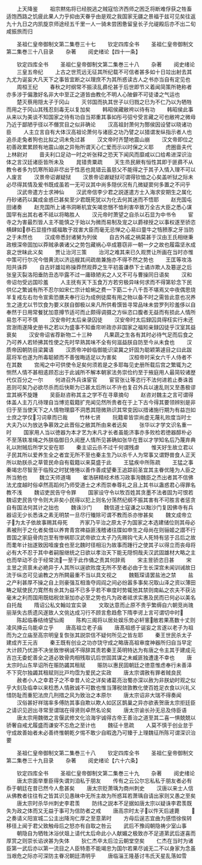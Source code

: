 <!-- { "loadSidebar": true } -->
　　上天降鉴
　　祖宗黙佑将已经脱逃之贼寇恰济西师之困乏将断难俘获之牲畜适饱西路之饥疲此果人力乎抑由天眷乎由是观之我国家无疆之景福于兹可见矣往返九十九日之内凯旋京师途经五千里一人一骑未尝困惫留皇长子允禔殿后亦不出二旬咸振旅而归














　　圣祖仁皇帝御制文第二集卷三十七
　　钦定四库全书
　　圣祖仁皇帝御制文第二集巻三十八目录
　　杂著
　　阅史绪论【四十一条】












　　钦定四库全书
　　圣祖仁皇帝御制文第二集巻三十八
　　杂著
　　阅史绪论
　　三皇五帝纪
　　上古之世荒远无征其所纪载不可信者甚多如十日竝出射去其九尤为诞妄大凡天下之事皆宜断之以理庶不为其所惑读古人之书亦当自有定见也
　　周桓王纪
　　春秋之时纲常不振渎乱彞伦甚于后世即节义着闻简策所艳称者亦多涉于偏激好名非大中至正之道皆由教化不明人心陂僻不可徒诿之气运也
　　楚灭蔡用隠太子于冈山
　　灭邻国而执其世子以归戮之巳为不仁乃以为牺牲而用之于冈山其残忍刻毒无以复加矣
　　韩昭侯藏敝袴以待有功
　　韩昭侯此事从来以为美谈不知国家之待有功自当郑重其事如彤弓弨兮受言藏之可也敝袴之微毋乃近于鄙陋乎径以不僭赏目之似非确论
　　汉高祖封萧何为酂侯因设譬以晓诸功臣
　　人主立言自有大体汉高祖论萧何与诸臣之功乃譬之以猎谓发纵指示者人也追杀走兔者狗也比拟之词未免过甚
　　汉文帝时齐楚地震山崩
　　汉文帝即位之初善政累累顾有地震山崩之异殆所谓天心仁爱而示以时保之义耶
　　虎圏啬夫代上林尉对
　　啬夫利口足动一时之听张释之恐天下闻风而靡咸以口给希进深识治体之言汉廷诸臣皆所未及
　　晁错贵粟疏
　　天生烝民厥有恒性其即于匪彞不从教令者多为饥寒所廹非尽出于性恶也晁错云虽慈父不能得之于其子入情入理不可以人废言
　　汉景帝诏谳疑狱
　　汉景帝诏谳疑狱可谓得钦恤之心矣盖听狱之际未必尽得其情及爰书既成虽若一无可议其中尚多隠伏况有几微疑窦何多置之不问乎
　　汉武帝遣方士求神仙
　　汉武帝信李少君之説遂遣方士入海求安期生之属化丹砂诸药以冀成金惑已甚矣至少君既死犹以为化去何其迷而不悟耶
　　赵充国屯田诸奏
　　赵充国所上诸书洞晰机宜矢竭忠悃不恤利害卒致万全古大臣之悉心谋国罕有出其右者不祗以将略胜人
　　汉元帝时萧望之自杀以石显为中书令
　　宦寺之为害最烈皆人主不能慎之于始以为微而易制及宠之以爵禄授之以事权遂至骄恣横肆如恭石显擅作威福敢于戕害大臣而毫无忌惮之心易曰童牛之牿豮豕之牙当防之于未然也
　　汉成帝悉封诸舅为列侯
　　自古外戚之祸莫甚于汉由王氏相继秉政根深帝固加以莽贼承袭诸父之势包藏祸心卒成簒窃非一朝一夕之故也履霜坚氷成哀之世昧此义矣
　　贾让治河三策
　　治河之难其来已久观贾让所画在当时亦惟中策可行尔况今借黄流以济运艘其间疏凿兼施亦不得不然之势也
　　王匡等攻洛阳共诛莽
　　自古奸雄竝称操莽然观莽之生平初虽谦恭下士谲诈欺人及簒逆之后张皇灭裂洛阳垂防丑态毕露不过一庸碌陋劣之人又不可与曹操同日语矣
　　汉和帝诏勿受远国珍羞
　　人主抚有天下玉食万方若穷极异味何求而不得第轸念下民供亿之繁诚有所不忍尔如宋仁宗计蛤蜊之费一下筯二十八千吾不堪焉又中夜偶思烧羊复戒左右勿令宣索恐膳夫奉行沿为成例徒縻有用之物以备不时之需皆此意也况养生之道尤以节饮食为要义朕自御极以来凡所供肴馔皆寻常品味未尝罗列珍羞侈以自奉然于日用常餐犹加意撙节适可而止颇得调摄之方纵恣口腹者无益而有损此人情所易忽不可不慎
　　汉安帝时太后亲录囚徒
　　汉安帝时太后録囚具得枉实行未还宫澍雨遂降史册书之若以为盛事不知垂帘听政亦非国家之福矧亲録囚徒乎汉室其益衰矣
　　汉安帝诏省荐新物二十三种
　　凡果蔬之生各有其时必待气足而后食之乃可养人若矫拂其性使之先时早熟其味不全有何滋益朕自防至今从未食也
　　汉质帝因朝防目梁冀语
　　汉质帝冲龄临御能识梁冀之奸固为聪颖第遽目之曰此跋扈将军也遂为所毒聪颍而不善弢晦适足以为害矣
　　汉桓帝时采女六千人侍者不在其数
　　宫闱之中可供使令足矣何须若是之多耶每见史册所载后宫之繁辄为之恻然人情不甚相逺顾忍出于此诚所不解本朝家法务崇俭约至于掖庭用人最简较诸歴代仅百分之一尔
　　何进召外兵诛宦官
　　宦官张让等恣行不法何进若止奏诛首恶则可矣乃必欲尽杀而后快斯为已甚太后所以不许也复召外兵以速乱则又至愚极谬宜其祸不旋踵
　　吴臣赵咨称其主之学不在寻章摘句
　　赵咨对魏主之言可谓得体盖人主万几待理自当博览载籍扩充闻见然所贵者在于上下古今得其要领辨别是非归于至当使天下之人情物理靡不洞悉其隠微熟识其常变因以措诸施行期为有益岂如士庶之学仅习词章而已哉
　　竹林七贤
　　阮籍辈皆崇尚虚无蔑礼败度当时士大夫乃以为放达争慕效之此晋俗之敝其所由来者远矣
　　张华以才学文识名重一时
　　国家用人当以徳器为本才艺为末凡才长者虽能济事亦多败检若徳器醇朴必不至荡轶准绳之外朕临御日久阅歴人情所见甚确如张华在晋以才学知名后乃蔑弃典礼以附贼后所学又安在耶
　　秦主诏云杀不过千何谓残虐
　　惟天好生故立君以子民其所以爱养生全之者宜无所不至也秦主生乃以杀千人为常事又谓野兽食人正天所以助朕杀之草菅民命自有载籍以来莫盛于此
　　王猛疾中所陈疏
　　王猛之事秦竭忠尽智至于临殁之时犹惓惓以善作善成望秦王追踪前圣宜其主眷优隆为人臣之所当勉也
　　魏立天师道塲
　　崔浩硏精经术练习政事洵魏臣之杰出者其不信佛法尤度越时俗卓然高蹈何乃师受道士之术而崇奉尊礼之且上其书以蛊惑君心得罪名教不浅
　　魏诏吏民告守令罪
　　国家设守令以牧百姓其贪墨不法者固为可恨若魏诏吏民告守令则大非矣小民得以犯上则名分荡然纪纲不振其害有不可胜言者惩贪自有国法何其计之拙也
　　魏诛沙门
　　魏信道士寇谦之以黜沙门复因佛寺有兵器诏无少长悉诛之素无明禁一旦尽行殱除可谓不教而杀亦惨甚矣
　　魏文成帝立子为太子依故事赐其母死
　　齐家乃平治之原太子为国家之本选建储位则其母必素被刑于之化者矣借以养育青宫禆益匪浅稽诸往牒如申生之母尚在则骊姬之譛不行晋国之家庭骨肉岂至有惨祸耶汉武帝欲立太子乃先赐钩弋夫人死特有惩于吕后之故而耄年计拙遂致因噎废食也至北魏时径相沿为故事而踵行之使其子以得立而丧母将必有大不忍于其中者嗣服继统之日欲以孝治天下能无隠恫哉夫汉武固雄材大略之主也而举动不合于经常流一至于此作俑之责其何辞焉
　　宋主昱骄恣日甚
　　宋主昱之资禀未必絶异于人其所以逞欲败度无所不至者必由于生长深宫未闻训诫故日流于纵恣可见谕教之方所闗最重不当以具文视之
　　魏甄琛请罢盐池之禁
　　盐之产利甚厚不操之自上则豪强互相渔夺闾阎之间必纷嚣多事矣况取山泽之资以薄田畴之赋使民力寛然有余其为益不已多乎若不审度时势辄弛其禁则南畆之农夫不获沾毫末之利而国用既绌税敛渐加亦必至之势也凡为政者祗求实惠及民而已何必以美名自托哉
　　隋诏公私文翰竝宜实录
　　文取达意而止原不贵乎繁缛自六朝竞尚瑰丽渐失古质遗风遂致人文佻达成习行不顾言愈趋愈下隋李谔上言可谓切中时
　　陈起临春结绮望仙阁
　　陈构三阁将以居处娱乐势必轩窻敞若果髙数十丈则凌风挿云乌能卓立乎
　　唐高祖立老子庙
　　唐髙祖惑于诞妄之言遂以老子为祖而为之立庙至高宗明皇复恢张其説崇信不疑何所见之皆左耶
　　秦王世民杀太子建成齐王元吉
　　秦王既有创业之功亦饶守成之略唐高祖审度神器所归自当早定大计顾乃优游不决坐致惨祸诚不得辞其责若秦王英明特达为有唐之令主其于建成元吉岂无委蛇善全之道必致骨肉相残取讥后世固其谋之未臧匪独遭逢不幸也
　　唐太宗时山东旱诏所在赈防蠲其租赋
　　赈防以惠民固朝廷之徳意惟虑奉行未善泽不下究尔独蠲其租赋则比戸均霑为爱民之实政
　　唐太宗谓赦有罪者贼良民
　　赦者小人之幸君子之不幸昔人论之详矣诸葛亮治蜀亦深以赦为非朕幼时观之似乎大刻及临幸以来稔悉人情赦诚不可数也惟当薄税敛敦教化使百姓足衣食以兴礼义惜防耻而重犯法庶几刑措之风为致治之本原尔
　　唐太宗诏非大瑞不得奏闻
　　汉俗甚好祥瑞率多傅防其事自欺以欺人如区区鹊巢之异亦欲表贺唐太宗拒廷臣之请识见迥出寻常至谓瑞在得贤则卓然名论矣
　　唐太宗谕长孙无忌及侍臣语
　　唐太宗用魏徴之言偃武修文化洽海宇诚得古帝王善治之道至其二喜一惧兢兢以骄奢自戒尤履盛而谦安不忘危之至计也
　　魏征十思疏
　　人莫不慎于创业怠于守成故善始者未必善终惟朝乾夕惕不敢少自暇逸乃可臻于上理魏征所陈可谓深识治要




　　圣祖仁皇帝御制文第二集巻三十八
　　钦定四库全书
　　圣祖仁皇帝御制文第二集巻三十九目录
　　杂著
　　阅史绪论【六十六条】












　　钦定四库全书
　　圣祖仁皇帝御制文第二集巻三十九
　　杂著
　　阅史绪论
　　唐太宗面举羣臣得失谓刘洎私于朋友
　　传有之云公尔忘私私于朋友者必有忝于朝廷在昔已然今人愈甚矣
　　唐太宗贬萧瑀为商州刺史
　　汉唐以来士人信从佛教者往往有之皆其识见愚昧中无所主故为所惑耳若萧瑀自请出家则又愚之至矣
　　唐太宗时杀华州刺史李君羡
　　防纬之説本不足据如唐太宗以疑诛李君羡既失为政之体而又无益于事可为信防者之戒
　　唐高宗时太子以忤天后遽薨
　　之奏请义阳宣城二公主出降洵仁厚之至意苐时
　　方母后逞志宜曲为感悟徐俟转移径上闻于君父致触母后之怒亦有自取之咎云
　　武后不豫阎朝隐祷少室山事
　　朝隐自为牺牲沐浴伏爼上请代太后命此小人献媚之极致亦不足道苐武后遂喜而厚赏之则崇长谄谀甚为失体
　　狄仁杰卒太后泣云朝堂空矣
　　仁杰在当时为诸臣第一武后亦以第一流目之人臣特患不能竭忠为国尔若果尽诚无二不以身家为念虽当艰危之际亦可深防主眷况朝廷清明乎
　　唐临淄王隆基讨韦氏天星乱落如雪
